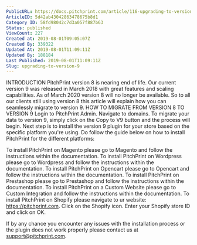 ```yaml
---
PublicURL: https://docs.pitchprint.com/article/116-upgrading-to-version-9
ArticleID: 5d42ab43042863478675b8d1
Category ID: 58fd98042c7d3a057f887b63
Status: published
ViewCount: 227
Created at: 2019-08-01T09:05:07Z
Created By: 339322
Updated At: 2019-08-01T11:09:11Z
Updated By: 188184
Last Published: 2019-08-01T11:09:11Z
Slug: upgrading-to-version-9
---
```


INTRODUCTION
 PitchPrint version 8 is nearing end of life. Our current version 9 was released in March 2018 with great features and scaling capabilities.
As of March 2020 version 8 will no longer be available. 
So to all our clients still using version 8 this article will explain how you can seamlessly migrate to version 9.
HOW TO MIGRATE FROM VERSION 8 TO VERSION 9
 Login to 
PitchPrint Admin. Navigate to domains.
To migrate your data to version 9, simply click on the Copy to V9 button and the process will begin.
Next step is to install the version 9 plugin for your store based on the specific platform you're using. Do follow the guide below on how to install PitchPrint for the different platforms:

To install PitchPrint on Magento please go to Magento and follow the instructions within the documentation.
To install PitchPrint on Wordpress please go to Wordpress and follow the instructions within the documentation.
To install PitchPrint on Opencart please go to Opencart and follow the instructions within the documentation.
To install PitchPrint on Prestashop please go to Prestashop and follow the instructions within the documentation.
To install PitchPrint on a Custom Website please go to Custom Integration and follow the instructions within the documentation.
To install PitchPrint on Shopify please navigate to ur website: https://pitchprint.com. Click on the Shopify icon.
Enter your Shopify store ID and click on OK.

 If by any chance you encounter any issues with the installation process or the plugin does not work properly please contact us at support@pitchprint.com.